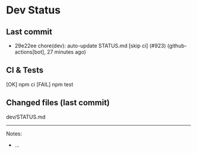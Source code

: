 # Dev Status

## Last commit
- 29e22ee chore(dev): auto-update STATUS.md [skip ci] (#923) (github-actions[bot], 27 minutes ago)
## CI & Tests
[OK] npm ci
[FAIL] npm test

## Changed files (last commit)
dev/STATUS.md

---
Notes:
- ...
